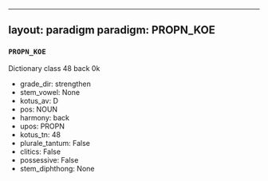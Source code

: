 
---
layout: paradigm
paradigm: PROPN_KOE
---
### ` PROPN_KOE `

Dictionary class 48 back 0k
* grade_dir: strengthen
* stem_vowel: None
* kotus_av: D
* pos: NOUN
* harmony: back
* upos: PROPN
* kotus_tn: 48
* plurale_tantum: False
* clitics: False
* possessive: False
* stem_diphthong: None

